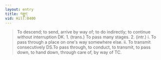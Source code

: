 ```yaml
---
layout: entry
title: བརྒྱུད་
vid: Hill:0400
---
```

> To descend; to send, arrive by way of; to do indirectly; to continue without interruption DK\. 1\. (trans\.) To pass many stages\. 2\. (intr\.) i\. To pass through a place on one's way somewhere else\. ii\. To transmit consecutively DS\.To pass through, to conduct, to transmit, to pass down, to hand down, through care of, by way of TC\.


